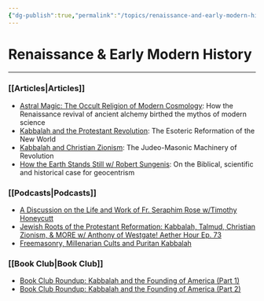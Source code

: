 ```yaml
---
{"dg-publish":true,"permalink":"/topics/renaissance-and-early-modern-history/"}
---
```


# Renaissance & Early Modern History
----
### [[Articles\|Articles]]
- [Astral Magic: The Occult Religion of Modern Cosmology](https://thereversion.co/p/astral-magic-the-occult-religion): How the Renaissance revival of ancient alchemy birthed the mythos of modern science
- [Kabbalah and the Protestant Revolution](https://thereversion.co/p/kabbalah-and-the-protestant-revolution): The Esoteric Reformation of the New World
- [Kabbalah and Christian Zionism](https://thereversion.co/p/kabbalah-and-christian-zionism): The Judeo-Masonic Machinery of Revolution
- [How the Earth Stands Still w/ Robert Sungenis](https://thereversion.co/p/how-the-earth-stands-still-w-robert): On the Biblical, scientific and historical case for geocentrism

### [[Podcasts\|Podcasts]]
- [A Discussion on the Life and Work of Fr. Seraphim Rose w/Timothy Honeycutt](https://thereversion.co/p/a-discussion-on-the-life-and-work)
- [Jewish Roots of the Protestant Reformation: Kabbalah, Talmud, Christian Zionism, & MORE w/ Anthony of Westgate! Aether Hour Ep. 73](https://worldwarnow.co/p/jewish-roots-of-the-protestant-reformation)
- [Freemasonry, Millenarian Cults and Puritan Kabbalah](https://thereversion.co/p/freemasonry-millenarian-cults-and)

### [[Book Club\|Book Club]]
- [Book Club Roundup: Kabbalah and the Founding of America (Part 1)](https://thereversion.co/p/book-club-roundup-kabbalah-and-the)
- [Book Club Roundup: Kabbalah and the Founding of America (Part 2)](https://thereversion.co/p/book-club-roundup-kabbalah-and-the-af9)